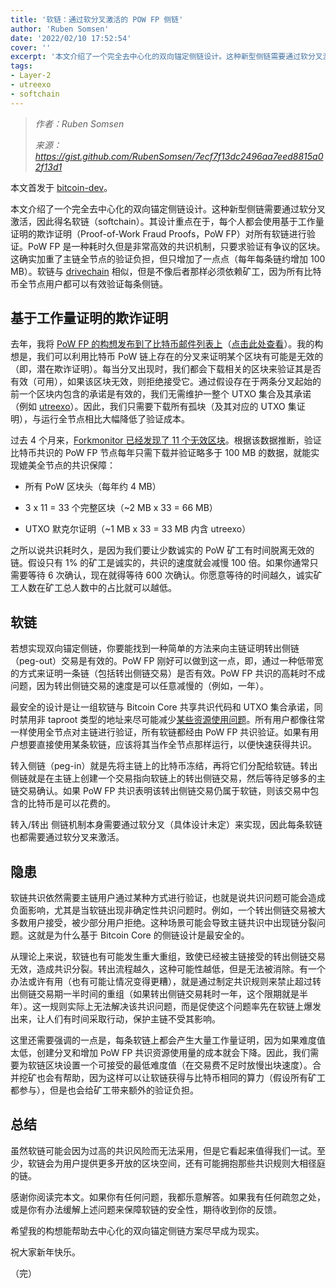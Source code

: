 ```yaml
---
title: '软链：通过软分叉激活的 POW FP 侧链'
author: 'Ruben Somsen'
date: '2022/02/10 17:52:54'
cover: ''
excerpt: '本文介绍了一个完全去中心化的双向锚定侧链设计。这种新型侧链需要通过软分叉激活'
tags:
- Layer-2
- utreexo
- softchain
---
```



> *作者：Ruben Somsen*
> 
> *来源：<https://gist.github.com/RubenSomsen/7ecf7f13dc2496aa7eed8815a02f13d1>*

本文首发于 [bitcoin-dev](https://lists.linuxfoundation.org/pipermail/bitcoin-dev/2020-December/018331.html)。

本文介绍了一个完全去中心化的双向锚定侧链设计。这种新型侧链需要通过软分叉激活，因此得名软链（softchain）。其设计重点在于，每个人都会使用基于工作量证明的欺诈证明（Proof-of-Work Fraud Proofs，PoW FP）对所有软链进行验证。PoW FP 是一种耗时久但是非常高效的共识机制，只要求验证有争议的区块。这确实加重了主链全节点的验证负担，但只增加了一点点（每年每条链约增加 100 MB）。软链与 [drivechain](https://www.drivechain.info/) 相似，但是不像后者那样必须依赖矿工，因为所有比特币全节点用户都可以有效验证每条侧链。

## 基于工作量证明的欺诈证明

去年，我将 [PoW FP 的构想发布到了比特币邮件列表上](https://lists.linuxfoundation.org/pipermail/bitcoin-dev/2019-April/016873.html)（[点击此处查看](https://lists.linuxfoundation.org/pipermail/bitcoin-dev/2019-September/017287.html)）。我的构想是，我们可以利用比特币 PoW 链上存在的分叉来证明某个区块有可能是无效的（即，潜在欺诈证明）。每当分叉出现时，我们都会下载相关的区块来验证其是否有效（可用），如果该区块无效，则拒绝接受它。通过假设存在于两条分叉起始的前一个区块内包含的承诺是有效的，我们无需维护一整个 UTXO 集合及其承诺（例如 [utreexo](https://eprint.iacr.org/2019/611.pdf)）。因此，我们只需要下载所有孤块（及其对应的 UTXO 集证明），与运行全节点相比大幅降低了验证成本。

过去 4 个月来，[Forkmonitor](https://forkmonitor.info/notifications)[ 已经发现了 11 个无效区块](https://forkmonitor.info/notifications)。根据该数据推断，验证比特币共识的 PoW FP 节点每年只需下载并验证略多于 100 MB 的数据，就能实现媲美全节点的共识保障：

- 所有 PoW 区块头（每年约 4 MB）

- 3 x 11 = 33 个完整区块（~2 MB x 33 = 66 MB）

- UTXO 默克尔证明（~1 MB x 33 = 33 MB 内含 utreexo）

之所以说共识耗时久，是因为我们要让少数诚实的 PoW 矿工有时间脱离无效的链。假设只有 1% 的矿工是诚实的，共识的速度就会减慢 100 倍。如果你通常只需要等待 6 次确认，现在就得等待 600 次确认。你愿意等待的时间越久，诚实矿工人数在矿工总人数中的占比就可以越低。

## 软链

若想实现双向锚定侧链，你要能找到一种简单的方法来向主链证明转出侧链（peg-out）交易是有效的。PoW FP 刚好可以做到这一点，即，通过一种低带宽的方式来证明一条链（包括转出侧链交易）是否有效。PoW FP 共识的高耗时不成问题，因为转出侧链交易的速度是可以任意减慢的（例如，一年）。

最安全的设计是让一组软链与 Bitcoin Core 共享共识代码和 UTXO 集合承诺，同时禁用非 taproot 类型的地址来尽可能减少[某些资源使用问题](https://lists.linuxfoundation.org/pipermail/bitcoin-dev/2019-September/017298.html)。所有用户都像往常一样使用全节点对主链进行验证，所有软链都经由 PoW FP 共识验证。如果有用户想要直接使用某条软链，应该将其当作全节点那样运行，以便快速获得共识。

转入侧链（peg-in）就是先将主链上的比特币冻结，再将它们分配给软链。转出侧链就是在主链上创建一个交易指向软链上的转出侧链交易，然后等待足够多的主链交易确认。如果 PoW FP 共识表明该转出侧链交易仍属于软链，则该交易中包含的比特币是可以花费的。

转入/转出 侧链机制本身需要通过软分叉（具体设计未定）来实现，因此每条软链也都需要通过软分叉来激活。

## 隐患

软链共识依然需要主链用户通过某种方式进行验证，也就是说共识问题可能会造成负面影响，尤其是当软链出现非确定性共识问题时。例如，一个转出侧链交易被大多数用户接受，被少部分用户拒绝。这种场景可能会导致主链共识中出现链分裂问题。这就是为什么基于 Bitcoin Core 的侧链设计是最安全的。

从理论上来说，软链也有可能发生重大重组，致使已经被主链接受的转出侧链交易无效，造成共识分裂。转出流程越久，这种可能性越低，但是无法被消除。有一个办法或许有用（也有可能让情况变得更糟），就是通过制定共识规则来禁止超过转出侧链交易期一半时间的重组（如果转出侧链交易耗时一年，这个限期就是半年）。这一规则实际上无法解决该共识问题，而是促使这个问题率先在软链上爆发出来，让人们有时间采取行动，保护主链不受其影响。

这里还需要强调的一点是，每条软链上都会产生大量工作量证明，因为如果难度值太低，创建分叉和增加 PoW FP 共识资源使用量的成本就会下降。因此，我们需要为软链区块设置一个可接受的最低难度值（在交易费不足时放慢出块速度）。合并挖矿也会有帮助，因为这样可以让软链获得与比特币相同的算力（假设所有矿工都参与），但是也会给矿工带来额外的验证负担。

## 总结

虽然软链可能会因为过高的共识风险而无法采用，但是它看起来值得我们一试。至少，软链会为用户提供更多开放的区块空间，还有可能拥抱那些共识规则大相径庭的链。

感谢你阅读完本文。如果你有任何问题，我都乐意解答。如果我有任何疏忽之处，或是你有办法缓解上述问题来保障软链的安全性，期待收到你的反馈。

希望我的构想能帮助去中心化的双向锚定侧链方案尽早成为现实。

祝大家新年快乐。

（完）